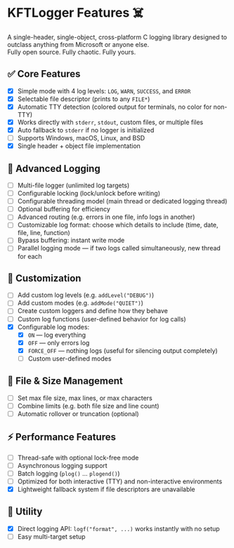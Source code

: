 # KFTLogger Features ☠️

A single-header, single-object, cross-platform C logging library designed to outclass anything from Microsoft or anyone else.  
Fully open source. Fully chaotic. Fully yours.

## ✅ Core Features
- [x] Simple mode with 4 log levels: `LOG`, `WARN`, `SUCCESS`, and `ERROR`
- [x] Selectable file descriptor (prints to any `FILE*`)
- [x] Automatic TTY detection (colored output for terminals, no color for non-TTY)
- [x] Works directly with `stderr`, `stdout`, custom files, or multiple files
- [x] Auto fallback to `stderr` if no logger is initialized
- [ ] Supports Windows, macOS, Linux, and BSD
- [x] Single header + object file implementation

## 🧩 Advanced Logging
- [ ] Multi-file logger (unlimited log targets)
- [ ] Configurable locking (lock/unlock before writing)
- [ ] Configurable threading model (main thread or dedicated logging thread)
- [ ] Optional buffering for efficiency
- [ ] Advanced routing (e.g. errors in one file, info logs in another)
- [ ] Customizable log format: choose which details to include (time, date, file, line, function)
- [ ] Bypass buffering: instant write mode
- [ ] Parallel logging mode — if two logs called simultaneously, new thread for each

## 🧠 Customization
- [ ] Add custom log levels (e.g. `addLevel("DEBUG")`)
- [ ] Add custom modes (e.g. `addMode("QUIET")`)
- [ ] Create custom loggers and define how they behave
- [ ] Custom log functions (user-defined behavior for log calls)
- [x] Configurable log modes:
  - [x] `ON` — log everything
  - [x] `OFF` — only errors log
  - [x] `FORCE_OFF` — nothing logs (useful for silencing output completely)
  - [ ] Custom user-defined modes

## 💾 File & Size Management
- [ ] Set max file size, max lines, or max characters
- [ ] Combine limits (e.g. both file size and line count)
- [ ] Automatic rollover or truncation (optional)

## ⚡ Performance Features
- [ ] Thread-safe with optional lock-free mode
- [ ] Asynchronous logging support
- [ ] Batch logging (`plog()` … `plogend()`)
- [ ] Optimized for both interactive (TTY) and non-interactive environments
- [x] Lightweight fallback system if file descriptors are unavailable

## 🧰 Utility
- [x] Direct logging API: `logf("format", ...)` works instantly with no setup
- [ ] Easy multi-target setup
